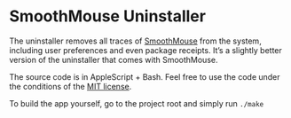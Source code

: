 # SmoothMouse Uninstaller

The uninstaller removes all traces of [SmoothMouse](http://smoothmouse.com) from the system, including user preferences and even package receipts. It’s a slightly better version of the uninstaller that comes with SmoothMouse.

The source code is in AppleScript + Bash. Feel free to use the code under the conditions of the [MIT license](https://opensource.org/licenses/MIT).

To build the app yourself, go to the project root and simply run `./make`
